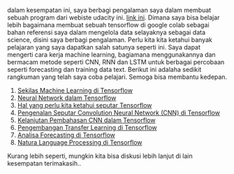 dalam kesempatan ini, saya berbagi pengalaman saya dalam membuat sebuah program dari webiste udacity ini. [link ini](https://classroom.udacity.com/courses/ud187). Dimana saya bisa belajar lebih bagaimana membuat sebuah tensorflow di google colab sebagai bahan referensi saya dalam mengelola data selayaknya sebagai data science, disini saya berbagi pengalaman. Perlu kita kita ketahui banyak pelajaran yang saya dapatkan salah satunya seperti ini. Saya dapat mengerti cara kerja machine learning, bagiamana menggunakannya  dan bermacam metode seperti CNN, RNN dan LSTM untuk berbagai percobaan seperti forecasting dan training data text. Berikut ini adalaha sedikit rangkuman yang telah saya coba pelajari. Semoga bisa membantu kedepan.

1. [Sekilas Machine Learning di Tensorflow](https://medium.com/@asyrofist/skenario-pada-pe-c96a99f6f9fd?source=---------7------------------) 
2. [Neural Network dalam Tensorflow](https://medium.com/@asyrofist/perspektif-pemangku-kepentingan-556ba82b914e?source=---------9------------------)
3. [Hal yang perlu kita ketahui seputar Tensorflow](https://medium.com/@asyrofist/elisitasi-kebutuhan-67cc93200241?source=---------6------------------)
4. [Pengenalan Seputar Convolution Neural Network (CNN) di Tensorflow](https://medium.com/@asyrofist/sentiment-analysist-in-python-c36ee601dabc?source=---------11------------------) 
5. [Kelanjutan Pembahasan CNN dalam Tensorflow](https://medium.com/@asyrofist/kelanjutan-pembahasan-cnn-dalam-tensorflow-d1117187ef13?source=---------4------------------) 
6. [Pengembangan Transfer Learning di Tensorflow](https://medium.com/@asyrofist/analisa-forecasting-di-tensorflow-b7504b0bcb25?source=---------2------------------) 
7. [Analisa Forecasting di Tensorflow](https://medium.com/@asyrofist/analisa-forecasting-di-tensorflow-b7504b0bcb25?source=---------2------------------) 
8. [Natura Language Processing di Tensorflow](https://medium.com/@asyrofist/natural-language-processing-di-tensorflow-7d4ef3a603de?source=---------1------------------)

Kurang lebih seperti, mungkin kita bisa diskusi lebih lanjut di lain kesempatan terimakasih..
